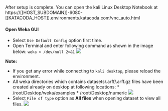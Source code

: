 After setup is complete. You can open the kali Linux Desktop Notebook at https://[[HOST_SUBDOMAIN]]-6080-[[KATACODA_HOST]].environments.katacoda.com/vnc_auto.html

#### Open Weka GUI
- Select `Use Default Config` option first time.
- Open Terminal and enter following command as shown in the image below:
    `weka > /dev/null 2>&1`
    ![](https://github.com/fenago/katacoda-scenarios/raw/master/machine-learning-mastery-weka/1.png)

**Note:**
- If you get any error while connecting to `kali desktop`, please reload the environment.
- All weka directories which contains datasets/.arff/.arff.gz files have been created already on desktop at following locations:
        * /root/Desktop/weka/examples
        * /root/Desktop/numeric
    ![](https://github.com/fenago/katacoda-scenarios/raw/master/machine-learning-mastery-weka/2.png)
- Select `File of type` option as **All files** when opening dataset to view all files.
    ![](https://github.com/fenago/katacoda-scenarios/raw/master/machine-learning-mastery-weka/3.png)
